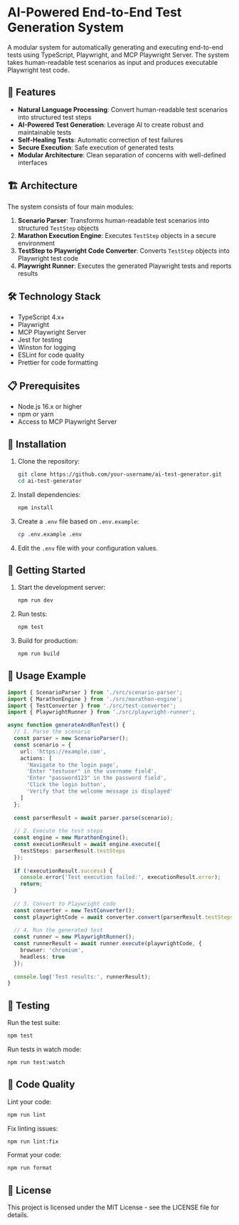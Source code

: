 # AI-Powered End-to-End Test Generation System

A modular system for automatically generating and executing end-to-end tests using TypeScript, Playwright, and MCP Playwright Server. The system takes human-readable test scenarios as input and produces executable Playwright test code.

## 🚀 Features

- **Natural Language Processing**: Convert human-readable test scenarios into structured test steps
- **AI-Powered Test Generation**: Leverage AI to create robust and maintainable tests
- **Self-Healing Tests**: Automatic correction of test failures
- **Secure Execution**: Safe execution of generated tests
- **Modular Architecture**: Clean separation of concerns with well-defined interfaces

## 🏗️ Architecture

The system consists of four main modules:

1. **Scenario Parser**: Transforms human-readable test scenarios into structured `TestStep` objects
2. **Marathon Execution Engine**: Executes `TestStep` objects in a secure environment
3. **TestStep to Playwright Code Converter**: Converts `TestStep` objects into Playwright test code
4. **Playwright Runner**: Executes the generated Playwright tests and reports results

## 🛠️ Technology Stack

- TypeScript 4.x+
- Playwright
- MCP Playwright Server
- Jest for testing
- Winston for logging
- ESLint for code quality
- Prettier for code formatting

## 📋 Prerequisites

- Node.js 16.x or higher
- npm or yarn
- Access to MCP Playwright Server

## 🔧 Installation

1. Clone the repository:
   ```bash
   git clone https://github.com/your-username/ai-test-generator.git
   cd ai-test-generator
   ```

2. Install dependencies:
   ```bash
   npm install
   ```

3. Create a `.env` file based on `.env.example`:
   ```bash
   cp .env.example .env
   ```

4. Edit the `.env` file with your configuration values.

## 🏁 Getting Started

1. Start the development server:
   ```bash
   npm run dev
   ```

2. Run tests:
   ```bash
   npm test
   ```

3. Build for production:
   ```bash
   npm run build
   ```

## 📖 Usage Example

```typescript
import { ScenarioParser } from './src/scenario-parser';
import { MarathonEngine } from './src/marathon-engine';
import { TestConverter } from './src/test-converter';
import { PlaywrightRunner } from './src/playwright-runner';

async function generateAndRunTest() {
  // 1. Parse the scenario
  const parser = new ScenarioParser();
  const scenario = {
    url: 'https://example.com',
    actions: [
      'Navigate to the login page',
      'Enter "testuser" in the username field',
      'Enter "password123" in the password field',
      'Click the login button',
      'Verify that the welcome message is displayed'
    ]
  };
  
  const parserResult = await parser.parse(scenario);
  
  // 2. Execute the test steps
  const engine = new MarathonEngine();
  const executionResult = await engine.execute({
    testSteps: parserResult.testSteps
  });
  
  if (!executionResult.success) {
    console.error('Test execution failed:', executionResult.error);
    return;
  }
  
  // 3. Convert to Playwright code
  const converter = new TestConverter();
  const playwrightCode = await converter.convert(parserResult.testSteps);
  
  // 4. Run the generated test
  const runner = new PlaywrightRunner();
  const runnerResult = await runner.execute(playwrightCode, {
    browser: 'chromium',
    headless: true
  });
  
  console.log('Test results:', runnerResult);
}
```

## 🧪 Testing

Run the test suite:

```bash
npm test
```

Run tests in watch mode:

```bash
npm run test:watch
```

## 📝 Code Quality

Lint your code:

```bash
npm run lint
```

Fix linting issues:

```bash
npm run lint:fix
```

Format your code:

```bash
npm run format
```

## 📄 License

This project is licensed under the MIT License - see the LICENSE file for details. 